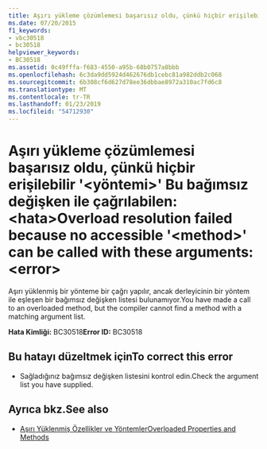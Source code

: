 ```yaml
---
title: Aşırı yükleme çözümlemesi başarısız oldu, çünkü hiçbir erişilebilir '&lt;yöntemi&gt;' Bu bağımsız değişken ile çağrılabilen:&lt;hata&gt;
ms.date: 07/20/2015
f1_keywords:
- vbc30518
- bc30518
helpviewer_keywords:
- BC30518
ms.assetid: 0c49fffa-f683-4550-a95b-68b0757a8bbb
ms.openlocfilehash: 6c3da9dd5924d462676db1cebc81a982ddb2c068
ms.sourcegitcommit: 6b308cf6d627d78ee36dbbae8972a310ac7fd6c8
ms.translationtype: MT
ms.contentlocale: tr-TR
ms.lasthandoff: 01/23/2019
ms.locfileid: "54712930"
---
```

# <a name="overload-resolution-failed-because-no-accessible-ltmethodgt-can-be-called-with-these-argumentslterrorgt"></a><span data-ttu-id="3b5db-102">Aşırı yükleme çözümlemesi başarısız oldu, çünkü hiçbir erişilebilir '&lt;yöntemi&gt;' Bu bağımsız değişken ile çağrılabilen:&lt;hata&gt;</span><span class="sxs-lookup"><span data-stu-id="3b5db-102">Overload resolution failed because no accessible '&lt;method&gt;' can be called with these arguments:&lt;error&gt;</span></span>
<span data-ttu-id="3b5db-103">Aşırı yüklenmiş bir yönteme bir çağrı yapılır, ancak derleyicinin bir yöntem ile eşleşen bir bağımsız değişken listesi bulunamıyor.</span><span class="sxs-lookup"><span data-stu-id="3b5db-103">You have made a call to an overloaded method, but the compiler cannot find a method with a matching argument list.</span></span>  
  
 <span data-ttu-id="3b5db-104">**Hata Kimliği:** BC30518</span><span class="sxs-lookup"><span data-stu-id="3b5db-104">**Error ID:** BC30518</span></span>  
  
## <a name="to-correct-this-error"></a><span data-ttu-id="3b5db-105">Bu hatayı düzeltmek için</span><span class="sxs-lookup"><span data-stu-id="3b5db-105">To correct this error</span></span>  
  
-   <span data-ttu-id="3b5db-106">Sağladığınız bağımsız değişken listesini kontrol edin.</span><span class="sxs-lookup"><span data-stu-id="3b5db-106">Check the argument list you have supplied.</span></span>  
  
## <a name="see-also"></a><span data-ttu-id="3b5db-107">Ayrıca bkz.</span><span class="sxs-lookup"><span data-stu-id="3b5db-107">See also</span></span>
- [<span data-ttu-id="3b5db-108">Aşırı Yüklenmiş Özellikler ve Yöntemler</span><span class="sxs-lookup"><span data-stu-id="3b5db-108">Overloaded Properties and Methods</span></span>](../../visual-basic/programming-guide/language-features/objects-and-classes/overloaded-properties-and-methods.md)
